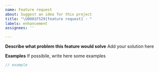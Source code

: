 ```yaml
---
name: Feature request
about: Suggest an idea for this project
title: "\U0001F529[feature request] - "
labels: enhancement
assignees: ''

---
```


**Describe what problem this feature would solve**
Add your solution here

**Examples**
If possibile, write here some examples

```ts
// example
```

